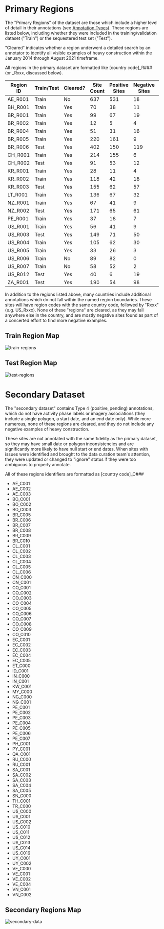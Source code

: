 # Primary Regions

The "Primary Regions" of the dataset are those which include a higher level of detail in their annotations (see [Annotation Types](https://github.com/pubgeo/IARPA-SMART/blob/main/README.md#annotation-types)). These regions are listed below, including whether they were included in the training/validation dataset ("Train") or the sequestered test set ("Test").

"Cleared" indicates whether a region underwent a detailed search by an annotator to identify all visible examples of heavy construction within the January 2014 through August 2021 timeframe.

All regions in the primary dataset are formatted like [country code]_R### (or _Rxxx, discussed below).

| Region ID | Train/Test | Cleared? | Site Count | Positive Sites | Negative Sites | Other Sites |
|-----------|------------|----------|------------|----------------|----------------|-------------|
| AE_R001 | Train | No | 637 | 531 | 18 | 88 |
| BH_R001 | Train | Yes | 70 | 38 | 11 | 21 |
| BR_R001 | Train | Yes | 99 | 67 | 19 | 13 |
| BR_R002 | Train | Yes | 12 | 5 | 4 | 3 |
| BR_R004 | Train | Yes | 51 | 31 | 16 | 4 |
| BR_R005 | Train | Yes | 220 | 161 | 9 | 50 |
| BR_R006 | Test | Yes | 402 | 150 | 119 | 133 |
| CH_R001 | Train | Yes | 214 | 155 | 6 | 53 |
| CH_R002 | Test | Yes | 91 | 53 | 12 | 26 |
| KR_R001 | Train | Yes | 28 | 11 | 4 | 13 |
| KR_R002 | Train | Yes | 118 | 42 | 18 | 58 |
| KR_R003 | Test | Yes | 155 | 62 | 57 | 36 |
| LT_R001 | Train | Yes | 136 | 67 | 32 | 37 |
| NZ_R001 | Train | Yes | 67 | 41 | 9 | 17 |
| NZ_R002 | Test | Yes | 171 | 65 | 61 | 45 |
| PE_R001 | Train | Yes | 37 | 18 | 7 | 12 |
| US_R001 | Train | Yes | 56 | 41 | 9 | 6 |
| US_R003 | Test | Yes | 149 | 71 | 50 | 28 |
| US_R004 | Train | Yes | 105 | 62 | 30 | 13 |
| US_R005 | Train | Yes | 33 | 26 | 3 | 4 |
| US_R006 | Train | No | 89 | 82 | 0 | 7 |
| US_R007 | Train | No | 58 | 52 | 2 | 4 |
| US_R012 | Test | Yes | 40 | 6 | 19 | 15 |
| ZA_R001 | Test | Yes | 190 | 54 | 98 | 38 |

In addition to the regions listed above, many countries include additional annotations which do not fall within the named region boundaries. These sites will have region codes with the same country code, followed by "Rxxx" (e.g. US_Rxxx). None of these "regions" are cleared, as they may fall anywhere else in the country, and are mostly negative sites found as part of a concerted effort to find more negative examples.

## Train Region Map
![train-regions](https://github.com/user-attachments/assets/c6a12a20-82f1-4bb4-83fa-ed23ad431610)
## Test Region Map
![test-regions](https://github.com/user-attachments/assets/5163b825-8dce-486a-a928-6f18c0a1b448)

# Secondary Dataset
The "secondary dataset" contains Type 4 (positive_pending) annotations, which do not have activity phase labels or imagery associations (they include a single polygon, a start date, and an end date only). While more numerous, none of these regions are cleared, and they do not include any negative examples of heavy construction. 

These sites are not annotated with the same fidelity as the primary dataset, so they may have small date or polygon inconsistencies and are significantly more likely to have null start or end dates. When sites with issues were identified and brought to the data curation team's attention, they were updated or changed to "ignore" status if they were too ambiguous to properly annotate.

All of these regions identifiers are formatted as [country code]_C###
- AE_C001
- AE_C002
- AE_C003
- BO_C001
- BO_C002
- BO_C003
- BR_C005
- BR_C006
- BR_C007
- BR_C008
- BR_C009
- BR_C010
- CL_C001
- CL_C002
- CL_C003
- CL_C004
- CL_C005
- CL_C006
- CN_C000
- CN_C001
- CO_C001
- CO_C002
- CO_C003
- CO_C004
- CO_C005
- CO_C006
- CO_C007
- CO_C008
- CO_C009
- CO_C010
- EC_C001
- EC_C002
- EC_C003
- EC_C004
- EC_C005
- ET_C000
- ID_C001
- IN_C000
- IN_C001
- KW_C001
- MY_C000
- NG_C000
- NG_C001
- PE_C001
- PE_C002
- PE_C003
- PE_C004
- PE_C005
- PE_C006
- PE_C007
- PH_C001
- PY_C001
- QA_C001
- RU_C000
- RU_C001
- SA_C001
- SA_C002
- SA_C003
- SA_C004
- SA_C005
- SN_C000
- TH_C001
- TR_C000
- US_C000
- US_C001
- US_C002
- US_C010
- US_C011
- US_C012
- US_C013
- US_C014
- US_C016
- UY_C001
- UY_C002
- VE_C000
- VE_C001
- VE_C002
- VE_C004
- VN_C001
- VN_C002

## Secondary Regions Map
![secondary-data](https://github.com/user-attachments/assets/43a2e613-ca01-4c39-a3f1-a705fef762dc)
